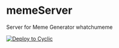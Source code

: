 # memeServer
Server for Meme Generator whatchumeme

[![Deploy to Cyclic](https://deploy.cyclic.sh/button.svg)](https://deploy.cyclic.sh/)
